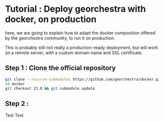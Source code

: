 # Tutorial : Deploy georchestra with docker, on production

here, we are going to explain how to adapt the docker composition offered by the georchestra community, to run it on production.

This is probably still not really a production-ready deployment, but will work on a remote server, with a custom domain name and SSL certificate.

## Step 1 : Clone the official repository
```bash
git clone --recurse-submodules https://github.com/georchestra/docker.git
cd docker
git checkout 23.0 && git submodule update
```

## Step 2 :
Test
Test
